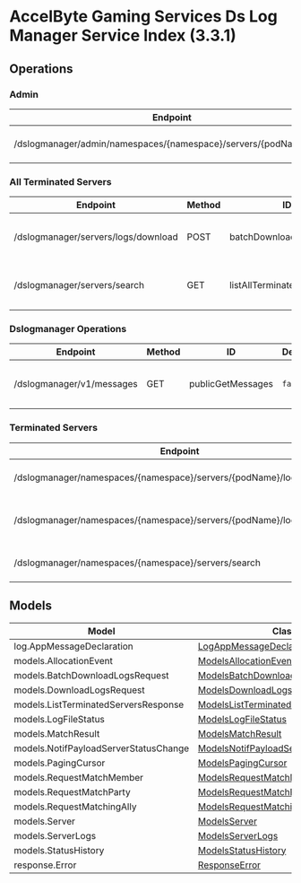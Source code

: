 [//]: # (<< Code generated. DO NOT EDIT!)

[//]: # (<< template file: ags_py_codegen)

# AccelByte Gaming Services Ds Log Manager Service Index (3.3.1)


## Operations

### Admin
| Endpoint | Method | ID | Deprecated | Class | Wrapper | Example |
|---|---|---|---|---|---|---|
| /dslogmanager/admin/namespaces/{namespace}/servers/{podName}/logs | GET | getServerLogs | `false` | [GetServerLogs](../../accelbyte_py_sdk/api/dslogmanager/operations/admin/get_server_logs.py) | [get_server_logs](../../accelbyte_py_sdk/api/dslogmanager/wrappers/_admin.py) | [accelbyte_py_sdk_cli dslogmanager-get-server-logs](../../samples/cli/accelbyte_py_sdk_cli/dslogmanager/_get_server_logs.py) |

### All Terminated Servers
| Endpoint | Method | ID | Deprecated | Class | Wrapper | Example |
|---|---|---|---|---|---|---|
| /dslogmanager/servers/logs/download | POST | batchDownloadServerLogs | `false` | [BatchDownloadServerLogs](../../accelbyte_py_sdk/api/dslogmanager/operations/all_terminated_servers/batch_download_server_logs.py) | [batch_download_server_logs](../../accelbyte_py_sdk/api/dslogmanager/wrappers/_all_terminated_servers.py) | [accelbyte_py_sdk_cli dslogmanager-batch-download-server-logs](../../samples/cli/accelbyte_py_sdk_cli/dslogmanager/_batch_download_server_logs.py) |
| /dslogmanager/servers/search | GET | listAllTerminatedServers | `false` | [ListAllTerminatedServers](../../accelbyte_py_sdk/api/dslogmanager/operations/all_terminated_servers/list_all_terminated_servers.py) | [list_all_terminated_servers](../../accelbyte_py_sdk/api/dslogmanager/wrappers/_all_terminated_servers.py) | [accelbyte_py_sdk_cli dslogmanager-list-all-terminated-servers](../../samples/cli/accelbyte_py_sdk_cli/dslogmanager/_list_all_terminated_servers.py) |

### Dslogmanager Operations
| Endpoint | Method | ID | Deprecated | Class | Wrapper | Example |
|---|---|---|---|---|---|---|
| /dslogmanager/v1/messages | GET | publicGetMessages | `false` | [PublicGetMessages](../../accelbyte_py_sdk/api/dslogmanager/operations/dslogmanager_operations/public_get_messages.py) | [public_get_messages](../../accelbyte_py_sdk/api/dslogmanager/wrappers/_dslogmanager_operations.py) | [accelbyte_py_sdk_cli dslogmanager-public-get-messages](../../samples/cli/accelbyte_py_sdk_cli/dslogmanager/_public_get_messages.py) |

### Terminated Servers
| Endpoint | Method | ID | Deprecated | Class | Wrapper | Example |
|---|---|---|---|---|---|---|
| /dslogmanager/namespaces/{namespace}/servers/{podName}/logs/exists | GET | checkServerLogs | `false` | [CheckServerLogs](../../accelbyte_py_sdk/api/dslogmanager/operations/terminated_servers/check_server_logs.py) | [check_server_logs](../../accelbyte_py_sdk/api/dslogmanager/wrappers/_terminated_servers.py) | [accelbyte_py_sdk_cli dslogmanager-check-server-logs](../../samples/cli/accelbyte_py_sdk_cli/dslogmanager/_check_server_logs.py) |
| /dslogmanager/namespaces/{namespace}/servers/{podName}/logs/download | GET | downloadServerLogs | `false` | [DownloadServerLogs](../../accelbyte_py_sdk/api/dslogmanager/operations/terminated_servers/download_server_logs.py) | [download_server_logs](../../accelbyte_py_sdk/api/dslogmanager/wrappers/_terminated_servers.py) | [accelbyte_py_sdk_cli dslogmanager-download-server-logs](../../samples/cli/accelbyte_py_sdk_cli/dslogmanager/_download_server_logs.py) |
| /dslogmanager/namespaces/{namespace}/servers/search | GET | listTerminatedServers | `false` | [ListTerminatedServers](../../accelbyte_py_sdk/api/dslogmanager/operations/terminated_servers/list_terminated_servers.py) | [list_terminated_servers](../../accelbyte_py_sdk/api/dslogmanager/wrappers/_terminated_servers.py) | [accelbyte_py_sdk_cli dslogmanager-list-terminated-servers](../../samples/cli/accelbyte_py_sdk_cli/dslogmanager/_list_terminated_servers.py) |


## Models
| Model | Class |
|---|---|
| log.AppMessageDeclaration | [LogAppMessageDeclaration](../../accelbyte_py_sdk/api/dslogmanager/models/log_app_message_declaration.py) |
| models.AllocationEvent | [ModelsAllocationEvent](../../accelbyte_py_sdk/api/dslogmanager/models/models_allocation_event.py) |
| models.BatchDownloadLogsRequest | [ModelsBatchDownloadLogsRequest](../../accelbyte_py_sdk/api/dslogmanager/models/models_batch_download_logs_request.py) |
| models.DownloadLogsRequest | [ModelsDownloadLogsRequest](../../accelbyte_py_sdk/api/dslogmanager/models/models_download_logs_request.py) |
| models.ListTerminatedServersResponse | [ModelsListTerminatedServersResponse](../../accelbyte_py_sdk/api/dslogmanager/models/models_list_terminated_servers_response.py) |
| models.LogFileStatus | [ModelsLogFileStatus](../../accelbyte_py_sdk/api/dslogmanager/models/models_log_file_status.py) |
| models.MatchResult | [ModelsMatchResult](../../accelbyte_py_sdk/api/dslogmanager/models/models_match_result.py) |
| models.NotifPayloadServerStatusChange | [ModelsNotifPayloadServerStatusChange](../../accelbyte_py_sdk/api/dslogmanager/models/models_notif_payload_server_status_change.py) |
| models.PagingCursor | [ModelsPagingCursor](../../accelbyte_py_sdk/api/dslogmanager/models/models_paging_cursor.py) |
| models.RequestMatchMember | [ModelsRequestMatchMember](../../accelbyte_py_sdk/api/dslogmanager/models/models_request_match_member.py) |
| models.RequestMatchParty | [ModelsRequestMatchParty](../../accelbyte_py_sdk/api/dslogmanager/models/models_request_match_party.py) |
| models.RequestMatchingAlly | [ModelsRequestMatchingAlly](../../accelbyte_py_sdk/api/dslogmanager/models/models_request_matching_ally.py) |
| models.Server | [ModelsServer](../../accelbyte_py_sdk/api/dslogmanager/models/models_server.py) |
| models.ServerLogs | [ModelsServerLogs](../../accelbyte_py_sdk/api/dslogmanager/models/models_server_logs.py) |
| models.StatusHistory | [ModelsStatusHistory](../../accelbyte_py_sdk/api/dslogmanager/models/models_status_history.py) |
| response.Error | [ResponseError](../../accelbyte_py_sdk/api/dslogmanager/models/response_error.py) |
